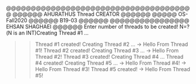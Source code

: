@@@@@@@@@@@@@@@@@@@@@@@@@@@@@@@@@@@@@@
@@@@@@ AHURATHUS Thread CREATOR @@@@@@
@@@@@ OS-Fall2020 @@@@@@ B19-03 @@@@@@
@@@@@@@@@@@@@@@@ EHSAN SHAGHAEI @@@@@@
Enter number of threads to be created!
N=?(N is an INT)Creating Thread #1 ...
   >>Thread #1 created!
Creating Thread #2 ...
	 -> Hello From Thread #1!
   >>Thread #2 created!
Creating Thread #3 ...
	 -> Hello From Thread #2!
   >>Thread #3 created!
Creating Thread #4 ...
   >>Thread #4 created!
Creating Thread #5 ...
	 -> Hello From Thread #4!
	 -> Hello From Thread #3!
   >>Thread #5 created!
	 -> Hello From Thread #5!
